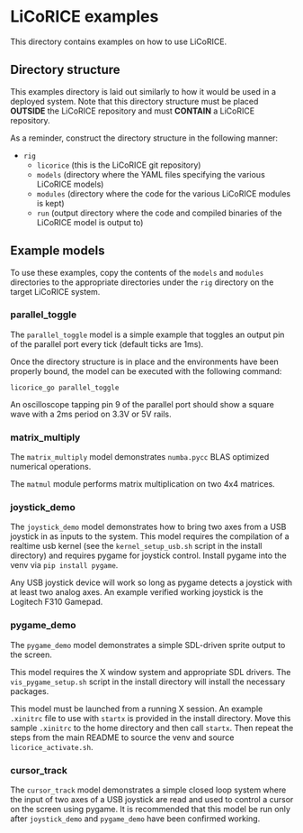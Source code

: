 # LiCoRICE examples

This directory contains examples on how to use LiCoRICE.

## Directory structure

This examples directory is laid out similarly to how it would be used in a deployed system.
Note that this directory structure must be placed **OUTSIDE** the LiCoRICE repository and must **CONTAIN** a LiCoRICE repository.

As a reminder, construct the directory structure in the following manner:

* `rig`
  * `licorice` (this is the LiCoRICE git repository)
  * `models` (directory where the YAML files specifying the various LiCoRICE models)
  * `modules` (directory where the code for the various LiCoRICE modules is kept)
  * `run` (output directory where the code and compiled binaries of the LiCoRICE model is output to)

## Example models

To use these examples, copy the contents of the `models` and `modules` directories to the appropriate directories under the `rig` directory on the target LiCoRICE system.

### parallel\_toggle

The `parallel_toggle` model is a simple example that toggles an output pin of the parallel port every tick (default ticks are 1ms).

Once the directory structure is in place and the environments have been properly bound, the model can be executed with the following command:

`licorice_go parallel_toggle`

An oscilloscope tapping pin 9 of the parallel port should show a square wave with a 2ms period on 3.3V or 5V rails.

### matrix\_multiply

The `matrix_multiply` model demonstrates `numba.pycc` BLAS optimized numerical operations.

The `matmul` module performs matrix multiplication on two 4x4 matrices.

### joystick\_demo

The `joystick_demo` model demonstrates how to bring two axes from a USB joystick in as inputs to the system.
This model requires the compilation of a realtime usb kernel (see the `kernel_setup_usb.sh` script in the install directory) and requires pygame for joystick control.
Install pygame into the venv via `pip install pygame`.

Any USB joystick device will work so long as pygame detects a joystick with at least two analog axes.
An example verified working joystick is the Logitech F310 Gamepad.

### pygame\_demo

The `pygame_demo` model demonstrates a simple SDL-driven sprite output to the screen.

This model requires the X window system and appropriate SDL drivers.
The `vis_pygame_setup.sh` script in the install directory will install the necessary packages.

This model must be launched from a running X session.
An example `.xinitrc` file to use with `startx` is provided in the install directory.
Move this sample `.xinitrc` to the home directory and then call `startx`.
Then repeat the steps from the main README to source the venv and source `licorice_activate.sh`.

### cursor\_track

The `cursor_track` model demonstrates a simple closed loop system where the input of two axes of a USB joystick are read and used to control a cursor on the screen using pygame. It is recommended that this model be run only after `joystick_demo` and `pygame_demo` have been confirmed working.
